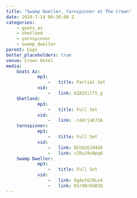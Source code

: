 ```yaml
---
title: "Swamp Dweller, Yarnspinner at The Crown"
date: 2018-7-14 08:30:00 Z
categories:
    - goats_az
    - shetland
    - yarnspinner
    - swamp_dweller
parent: Gigs
better_placeholders: true
venue: Crown Hotel
media:
    Goats Az:
            mp3:
                -   title: Partial Set
            vid:
                -   link: bZA2XilfS_g
    Shetland:
            mp3:
                -   title: Full Set
            vid:
                -   link: -z4drjaK73A
    Yarnspinner:
            mp3:
                -   title: Full Set
            vid:
                -   link: BCUU2GJd4d4
                -   link: cIRuJ9sNpq8
    Swamp Dweller:
            mp3:
                -   title: Full Set
            vid:
                -   link: 6gAxtGJ9Lo4
                -   link: E5rO0rGGB3Q
---
```

